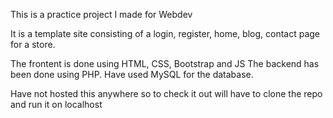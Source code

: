 This is a practice project I made for Webdev

It is a template site consisting of a login, register, home, blog, contact page for a store.

The frontent is done using HTML, CSS, Bootstrap and JS
The backend has been done using PHP.
Have used MySQL for the database.

Have not hosted this anywhere so to check it out will have to clone the repo and run it on localhost
